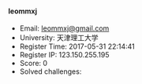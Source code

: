 #### leommxj  

* Email: leommxj@gmail.com  
* University: 天津理工大学  
* Register Time: 2017-05-31 22:14:41  
* Register IP: 123.150.255.195  
* Score: 0  
* Solved challenges: 
